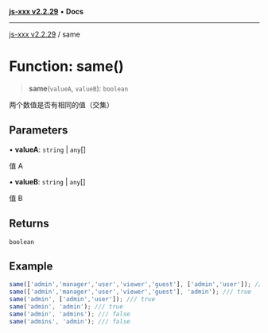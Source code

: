 [**js-xxx v2.2.29**](../README.md) • **Docs**

***

[js-xxx v2.2.29](../README.md) / same

# Function: same()

> **same**(`valueA`, `valueB`): `boolean`

两个数值是否有相同的值（交集）

## Parameters

• **valueA**: `string` \| `any`[]

值 A

• **valueB**: `string` \| `any`[]

值 B

## Returns

`boolean`

## Example

```ts
same(['admin','manager','user','viewer','guest'], ['admin','user']); /// true
same(['admin','manager','user','viewer','guest'], 'admin'); /// true
same('admin', ['admin','user']); /// true
same('admin', 'admin'); /// true
same('admin', 'admins'); /// false
same('admins', 'admin'); /// false
```
